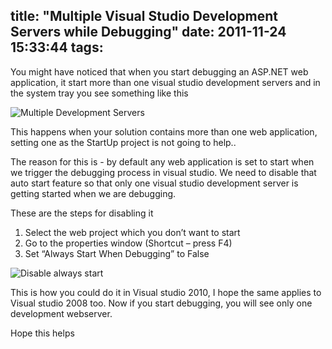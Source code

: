 title: "Multiple Visual Studio Development Servers while Debugging"
date: 2011-11-24 15:33:44
tags:
---

You might have noticed that when you start debugging an ASP.NET web application, it start more than one visual studio development servers and in the system tray you see something like this

![Multiple Development Servers](http://rajeesh.cdn.rhyble.com/images/2011/11/20111124063108_Mutiple_development_server_2.png)

This happens when your solution contains more than one web application, setting one as the StartUp project is not going to help..

The reason for this is - by default any web application is set to start when we trigger the debugging process in visual studio. We need to disable that auto start feature so that only one visual studio development server is getting started when we are debugging.

These are the steps for disabling it

1. Select the web project which you don’t want to start
2. Go to the properties window (Shortcut – press F4)
3. Set “Always Start When Debugging” to False

![Disable always start](http://rajeesh.cdn.rhyble.com/images/2011/11/20111124063119_Disable_Start_When_Debuggin_thumb.png)

This is how you could do it in Visual studio 2010, I hope the same applies to Visual studio 2008 too. Now if you start debugging, you will see only one development webserver.

Hope this helps
